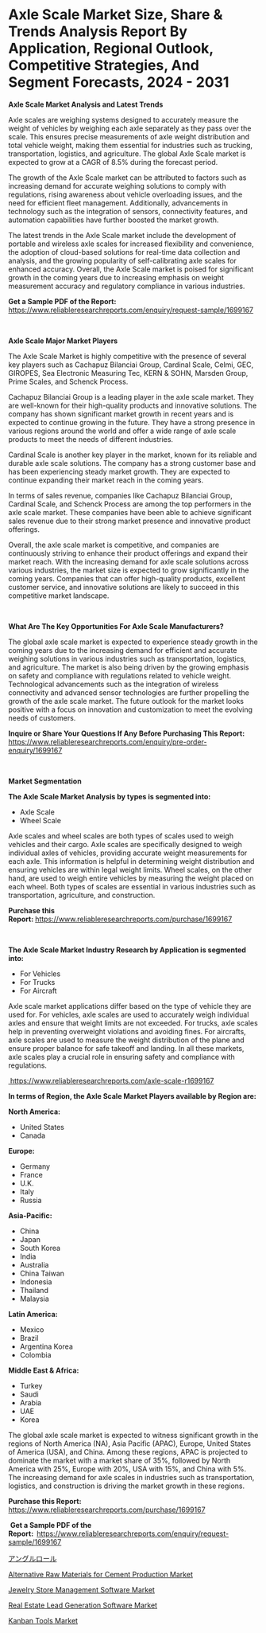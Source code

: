 <p><h1>Axle Scale Market Size, Share & Trends Analysis Report By Application, Regional Outlook, Competitive Strategies, And Segment Forecasts, 2024 - 2031</h1></p><p><strong>Axle Scale Market Analysis and Latest Trends</strong></p>
<p><p>Axle scales are weighing systems designed to accurately measure the weight of vehicles by weighing each axle separately as they pass over the scale. This ensures precise measurements of axle weight distribution and total vehicle weight, making them essential for industries such as trucking, transportation, logistics, and agriculture. The global Axle Scale market is expected to grow at a CAGR of 8.5% during the forecast period.</p><p>The growth of the Axle Scale market can be attributed to factors such as increasing demand for accurate weighing solutions to comply with regulations, rising awareness about vehicle overloading issues, and the need for efficient fleet management. Additionally, advancements in technology such as the integration of sensors, connectivity features, and automation capabilities have further boosted the market growth. </p><p>The latest trends in the Axle Scale market include the development of portable and wireless axle scales for increased flexibility and convenience, the adoption of cloud-based solutions for real-time data collection and analysis, and the growing popularity of self-calibrating axle scales for enhanced accuracy. Overall, the Axle Scale market is poised for significant growth in the coming years due to increasing emphasis on weight measurement accuracy and regulatory compliance in various industries.</p></p>
<p><strong>Get a Sample PDF of the Report:&nbsp;</strong> <a href="https://www.reliableresearchreports.com/enquiry/request-sample/1699167">https://www.reliableresearchreports.com/enquiry/request-sample/1699167</a></p>
<p>&nbsp;</p>
<p><strong>Axle Scale Major Market Players</strong></p>
<p><p>The Axle Scale Market is highly competitive with the presence of several key players such as Cachapuz Bilanciai Group, Cardinal Scale, Celmi, GEC, GIROPES, Sea Electronic Measuring Tec, KERN & SOHN, Marsden Group, Prime Scales, and Schenck Process.</p><p>Cachapuz Bilanciai Group is a leading player in the axle scale market. They are well-known for their high-quality products and innovative solutions. The company has shown significant market growth in recent years and is expected to continue growing in the future. They have a strong presence in various regions around the world and offer a wide range of axle scale products to meet the needs of different industries.</p><p>Cardinal Scale is another key player in the market, known for its reliable and durable axle scale solutions. The company has a strong customer base and has been experiencing steady market growth. They are expected to continue expanding their market reach in the coming years.</p><p>In terms of sales revenue, companies like Cachapuz Bilanciai Group, Cardinal Scale, and Schenck Process are among the top performers in the axle scale market. These companies have been able to achieve significant sales revenue due to their strong market presence and innovative product offerings.</p><p>Overall, the axle scale market is competitive, and companies are continuously striving to enhance their product offerings and expand their market reach. With the increasing demand for axle scale solutions across various industries, the market size is expected to grow significantly in the coming years. Companies that can offer high-quality products, excellent customer service, and innovative solutions are likely to succeed in this competitive market landscape.</p></p>
<p>&nbsp;</p>
<p><strong>What Are The Key Opportunities For Axle Scale Manufacturers?</strong></p>
<p><p>The global axle scale market is expected to experience steady growth in the coming years due to the increasing demand for efficient and accurate weighing solutions in various industries such as transportation, logistics, and agriculture. The market is also being driven by the growing emphasis on safety and compliance with regulations related to vehicle weight. Technological advancements such as the integration of wireless connectivity and advanced sensor technologies are further propelling the growth of the axle scale market. The future outlook for the market looks positive with a focus on innovation and customization to meet the evolving needs of customers.</p></p>
<p><strong>Inquire or Share Your Questions If Any Before Purchasing This Report:</strong> <a href="https://www.reliableresearchreports.com/enquiry/pre-order-enquiry/1699167">https://www.reliableresearchreports.com/enquiry/pre-order-enquiry/1699167</a></p>
<p>&nbsp;</p>
<p><strong>Market Segmentation</strong></p>
<p><strong>The Axle Scale Market Analysis by types is segmented into:</strong></p>
<p><ul><li>Axle Scale</li><li>Wheel Scale</li></ul></p>
<p><p>Axle scales and wheel scales are both types of scales used to weigh vehicles and their cargo. Axle scales are specifically designed to weigh individual axles of vehicles, providing accurate weight measurements for each axle. This information is helpful in determining weight distribution and ensuring vehicles are within legal weight limits. Wheel scales, on the other hand, are used to weigh entire vehicles by measuring the weight placed on each wheel. Both types of scales are essential in various industries such as transportation, agriculture, and construction.</p></p>
<p><strong>Purchase this Report:&nbsp;</strong><a href="https://www.reliableresearchreports.com/purchase/1699167">https://www.reliableresearchreports.com/purchase/1699167</a></p>
<p>&nbsp;</p>
<p><strong>The Axle Scale Market Industry Research by Application is segmented into:</strong></p>
<p><ul><li>For Vehicles</li><li>For Trucks</li><li>For Aircraft</li></ul></p>
<p><p>Axle scale market applications differ based on the type of vehicle they are used for. For vehicles, axle scales are used to accurately weigh individual axles and ensure that weight limits are not exceeded. For trucks, axle scales help in preventing overweight violations and avoiding fines. For aircrafts, axle scales are used to measure the weight distribution of the plane and ensure proper balance for safe takeoff and landing. In all these markets, axle scales play a crucial role in ensuring safety and compliance with regulations.</p></p>
<p><a href="https://www.reliableresearchreports.com/axle-scale-r1699167">&nbsp;https://www.reliableresearchreports.com/axle-scale-r1699167</a></p>
<p><strong>In terms of Region, the Axle Scale Market Players available by Region are:</strong></p>
<p>
    <p> <strong> North America: </strong>
        <ul>
            <li>United States</li>
            <li>Canada</li>
        </ul>
        </p> 
    <p> <strong> Europe: </strong>
        <ul>
            <li>Germany</li>
            <li>France</li>
            <li>U.K.</li>
            <li>Italy</li>
            <li>Russia</li>
        </ul>
        </p> 
    <p> <strong> Asia-Pacific: </strong>
        <ul>
            <li>China</li>
            <li>Japan</li>
            <li>South Korea</li>
            <li>India</li>
            <li>Australia</li>
            <li>China Taiwan</li>
            <li>Indonesia</li>
            <li>Thailand</li>
            <li>Malaysia</li>
        </ul>
        </p> 
    <p> <strong> Latin America: </strong>
        <ul>
            <li>Mexico</li>
            <li>Brazil</li>
            <li>Argentina Korea</li>
            <li>Colombia</li>
        </ul>
        </p> 
    <p> <strong> Middle East & Africa: </strong>
        <ul>
            <li>Turkey</li>
            <li>Saudi</li>
            <li>Arabia</li>
            <li>UAE</li>
            <li>Korea</li>
        </ul>
    </p>
    </p>
<p><p>The global axle scale market is expected to witness significant growth in the regions of North America (NA), Asia Pacific (APAC), Europe, United States of America (USA), and China. Among these regions, APAC is projected to dominate the market with a market share of 35%, followed by North America with 25%, Europe with 20%, USA with 15%, and China with 5%. The increasing demand for axle scales in industries such as transportation, logistics, and construction is driving the market growth in these regions.</p></p>
<p><strong>Purchase this Report: </strong><a href="https://www.reliableresearchreports.com/purchase/1699167">https://www.reliableresearchreports.com/purchase/1699167</a></p>
<p>&nbsp;<strong>Get a Sample PDF of the Report:&nbsp;&nbsp;</strong><a href="https://www.reliableresearchreports.com/enquiry/request-sample/1699167">https://www.reliableresearchreports.com/enquiry/request-sample/1699167</a></p>
<p><strong></strong></p>
<p><p><a href="https://github.com/BrionnaBoyle/Market-Research-Report-List-1/blob/main/173625665823.md">アングルロール</a></p><p><a href="https://www.linkedin.com/pulse/alternative-raw-materials-cement-production-market-exploring-yoycf">Alternative Raw Materials for Cement Production Market</a></p><p><a href="https://github.com/timeliteaut/Market-Research-Report-List-2/blob/main/jewelry-store-management-software-market.md">Jewelry Store Management Software Market</a></p><p><a href="https://www.linkedin.com/pulse/real-estate-lead-generation-software-market-trends-analysis-forecasted-ev7he">Real Estate Lead Generation Software Market</a></p><p><a href="https://github.com/bobicer/Market-Research-Report-List-3/blob/main/kanban-tools-market.md">Kanban Tools Market</a></p></p>
